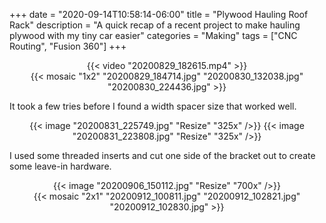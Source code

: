 +++
date = "2020-09-14T10:58:14-06:00"
title = "Plywood Hauling Roof Rack"
description = "A quick recap of a recent project to make hauling plywood with my tiny car easier"
categories = "Making"
tags = ["CNC Routing", "Fusion 360"]
+++

<center>{{< video "20200829_182615.mp4" >}}</center>

<center>
  {{< mosaic "1x2" "20200829_184714.jpg" "20200830_132038.jpg" "20200830_224436.jpg" >}}
</center>

It took a few tries before I found a width spacer size that worked well.

<center>
  {{< image "20200831_225749.jpg" "Resize" "325x" />}}
  {{< image "20200831_223808.jpg" "Resize" "325x" />}}
</center>

I used some threaded inserts and cut one side of the bracket out to create some leave-in hardware.

<center>
  {{< image "20200906_150112.jpg" "Resize" "700x" />}}
</center>

<center>
  {{< mosaic "2x1" "20200912_100811.jpg" "20200912_102821.jpg" "20200912_102830.jpg" >}}
</center>

